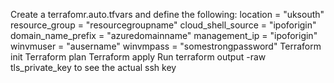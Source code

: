 Create a terrafomr.auto.tfvars and define the following:
location = "uksouth"
resource_group = "resourcegroupname"
cloud_shell_source = "ipoforigin"
domain_name_prefix = "azuredomainname"
management_ip = "ipoforigin"
winvmuser = "ausername"
winvmpass = "somestrongpassword"
Terraform init
Terraform plan
Terraform apply
Run terraform output -raw tls_private_key to see the actual ssh key